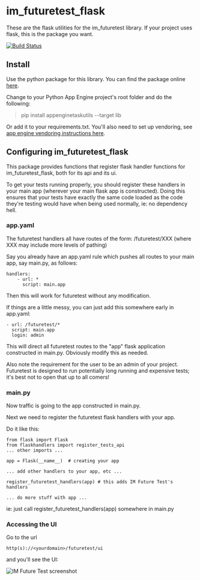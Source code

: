 # im_futuretest_flask
These are the flask utilities for the im_futuretest library. If your project uses flask, this is the package you want.
  
[![Build Status](https://travis-ci.org/emlynoregan/im_futuretest_flask.svg?branch=master)](https://travis-ci.org/emlynoregan/im_futuretest_flask)

## Install 

Use the python package for this library. You can find the package online [here](https://pypi.org/project/im-futuretest/).

Change to your Python App Engine project's root folder and do the following:

> pip install appenginetaskutils --target lib

Or add it to your requirements.txt. You'll also need to set up vendoring, see [app engine vendoring instructions here](https://cloud.google.com/appengine/docs/python/tools/using-libraries-python-27).

## Configuring im_futuretest_flask

This package provides functions that register flask handler functions for im_futuretest_flask, both for its api and its ui.

To get your tests running properly, you should register these handlers in your main app (wherever your main flask app is constructed). Doing this 
ensures that your tests have exactly the same code loaded as the code they're testing would have when being used normally, ie: no dependency hell.

### app.yaml

The futuretest handlers all have routes of the form:
/futuretest/XXX
(where XXX may include more levels of pathing)

Say you already have an app.yaml rule which pushes all routes to your main app, say main.py, as follows:

	handlers:
		- url: *
		  script: main.app

Then this will work for futuretest without any modification.

If things are a little messy, you can just add this somewhere early in app.yaml:

	- url: /futuretest/*
	  script: main.app
	  login: admin

This will direct all futuretest routes to the "app" flask application constructed in main.py. Obviously modify this as needed.

Also note the requirement for the user to be an admin of your project. Futuretest is designed to run potentially long running and expensive 
tests; it's best not to open that up to all comers!

### main.py

Now traffic is going to the app constructed in main.py.

Next we need to register the futuretest flask handlers with your app.

Do it like this:

	from flask import Flask
	from flaskhandlers import register_tests_api
	... other imports ...

	app = Flask(__name__)  # creating your app

	... add other handlers to your app, etc ...

	register_futuretest_handlers(app) # this adds IM Future Test's handlers

	... do more stuff with app ...

ie: just call register_futuretest_handlers(app) somewhere in main.py

### Accessing the UI

Go to the url

	http(s)://<yourdomain>/futuretest/ui
	
and you'll see the UI:

![IM Future Test screenshot](https://lh6.googleusercontent.com/Q5XUfYdQ6ZkJSjSFdcDz5AQieAv7c-f_pwrVBtFuv0p_UC46yBh5ijC1SL8qu1pgsyzJPf-hFrGV2w=w1615-h935 "IM Future Test screenshot")


 

